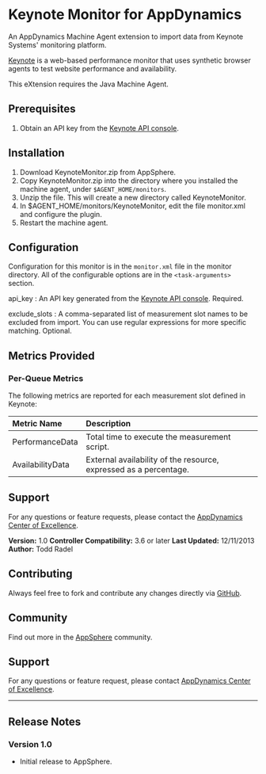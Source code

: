 Keynote Monitor for AppDynamics
===============================

An AppDynamics Machine Agent extension to import data from Keynote Systems' monitoring platform.

[Keynote](http://www.keynote.com) is a web-based performance monitor that uses synthetic browser agents to test website performance and availability. 

This eXtension requires the Java Machine Agent.

## Prerequisites ##

1. Obtain an API key from the [Keynote API console][].

## Installation ##

1. Download KeynoteMonitor.zip from AppSphere.
1. Copy KeynoteMonitor.zip into the directory where you installed the machine agent, under `$AGENT_HOME/monitors`.
1. Unzip the file. This will create a new directory called KeynoteMonitor.
1. In $AGENT_HOME/monitors/KeynoteMonitor, edit the file monitor.xml and configure the plugin.
1. Restart the machine agent.

## Configuration ##

Configuration for this monitor is in the `monitor.xml` file in the monitor directory. All of the configurable options are in the `<task-arguments>` section.

api_key
: An API key generated from the [Keynote API console][]. Required.

exclude_slots
: A comma-separated list of measurement slot names to be excluded from import. You can use regular expressions for more specific matching. Optional.

## Metrics Provided ##

### Per-Queue Metrics

The following metrics are reported for each measurement slot defined in Keynote:

| Metric Name           | Description |
| :-------------------- | :---------- |
| PerformanceData | Total time to execute the measurement script. |
| AvailabilityData | External availability of the resource, expressed as a percentage. |

## Support

For any questions or feature requests, please contact the [AppDynamics Center of Excellence][].

**Version:** 1.0
**Controller Compatibility:** 3.6 or later
**Last Updated:** 12/11/2013
**Author:** Todd Radel

## Contributing ##

Always feel free to fork and contribute any changes directly via [GitHub][].

## Community ##

Find out more in the [AppSphere][] community.

## Support ##

For any questions or feature request, please contact [AppDynamics Center of Excellence][].

------------------------------------------------------------------------------

## Release Notes ##

### Version 1.0
- Initial release to AppSphere.


[Keynote API console]: http://api.keynote.com/apiconsole/apikeygen.aspx
[GitHub]: https://github.com/Appdynamics/keynote-monitoring-extension
[AppSphere]: http://appsphere.appdynamics.com/t5/eXchange/F5-Monitoring-Extension/idi-p/2063
[AppDynamics Center of Excellence]: mailto:ace-request@appdynamics.com